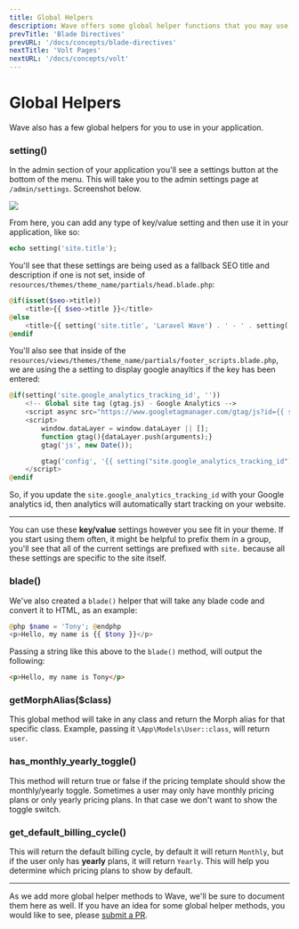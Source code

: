 ```yaml
---
title: Global Helpers
description: Wave offers some global helper functions that you may use anywhere in your application
prevTitle: 'Blade Directives'
prevURL: '/docs/concepts/blade-directives'
nextTitle: 'Volt Pages'
nextURL: '/docs/concepts/volt'
---
```


# Global Helpers

Wave also has a few global helpers for you to use in your application.

### setting()

In the admin section of your application you'll see a settings button at the bottom of the menu. This will take you to the admin settings page at  `/admin/settings`. Screenshot below.

<img src="https://cdn.devdojo.com/images/october2024/admin-settings-page.png" class="rounded-md" />

From here, you can add any type of key/value setting and then use it in your application, like so:

```php
echo setting('site.title');
```

You'll see that these settings are being used as a fallback SEO title and description if one is not set, inside of `resources/themes/theme_name/partials/head.blade.php`:

```php
@if(isset($seo->title))
    <title>{{ $seo->title }}</title>
@else
    <title>{{ setting('site.title', 'Laravel Wave') . ' - ' . setting('site.description', 'The Software as a Service Starter Kit built with Laravel') }}</title>
@endif
```

You'll also see that inside of the `resources/views/themes/theme_name/partials/footer_scripts.blade.php`, we are using the a setting to display google anayltics if the key has been entered:

```php
@if(setting('site.google_analytics_tracking_id', ''))
    <!-- Global site tag (gtag.js) - Google Analytics -->
    <script async src="https://www.googletagmanager.com/gtag/js?id={{ setting('site.google_analytics_tracking_id') }}"></script>
    <script>
        window.dataLayer = window.dataLayer || [];
        function gtag(){dataLayer.push(arguments);}
        gtag('js', new Date());

        gtag('config', '{{ setting("site.google_analytics_tracking_id") }}');
    </script>
@endif
```

So, if you update the `site.google_analytics_tracking_id` with your Google analytics id, then analytics will automatically start tracking on your website.

---

You can use these **key/value** settings however you see fit in your theme. If you start using them often, it might be helpful to prefix them in a group, you'll see that all of the current settings are prefixed with `site.` because all these settings are specific to the site itself.

### blade()

We've also created a `blade()` helper that will take any blade code and convert it to HTML, as an example:

```php
@php $name = 'Tony'; @endphp
<p>Hello, my name is {{ $tony }}</p>
```

Passing a string like this above to the `blade()` method, will output the following:

```html
<p>Hello, my name is Tony</p>
```

### getMorphAlias($class)

This global method will take in any class and return the Morph alias for that specific class. Example, passing it `\App\Models\User::class`, will return `user`.

### has_monthly_yearly_toggle()

This method will return true or false if the pricing template should show the monthly/yearly toggle. Sometimes a user may only have monthly pricing plans or only yearly pricing plans. In that case we don't want to show the toggle switch.

### get_default_billing_cycle()

This will return the default billing cycle, by default it will return `Monthly`, but if the user only has **yearly** plans, it will return `Yearly`. This will help you determine which pricing plans to show by default.

---

As we add more global helper methods to Wave, we'll be sure to document them here as well. If you have an idea for some global helper methods, you would like to see, please <a href="https://github.com/thedevdojo/wave/compare" target="_blank">submit a PR</a>.


